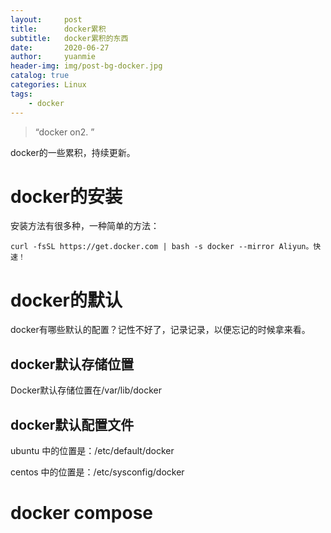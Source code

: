 ```yaml
---
layout:     post
title:      docker累积
subtitle:   docker累积的东西
date:       2020-06-27
author:     yuanmie
header-img: img/post-bg-docker.jpg
catalog: true
categories: Linux
tags:
    - docker
---
```


> “docker on2. ”

docker的一些累积，持续更新。

# docker的安装

安装方法有很多种，一种简单的方法：
```shell
curl -fsSL https://get.docker.com | bash -s docker --mirror Aliyun。快速！
```
# docker的默认

docker有哪些默认的配置？记性不好了，记录记录，以便忘记的时候拿来看。

## docker默认存储位置
Docker默认存储位置在/var/lib/docker

## docker默认配置文件
ubuntu 中的位置是：/etc/default/docker

 centos 中的位置是：/etc/sysconfig/docker


# docker compose
